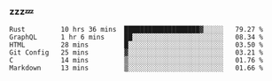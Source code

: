 ### zzz💤

<!--
**ArberSephirotheca/ArberSephirotheca** is a ✨ _special_ ✨ repository because its `README.md` (this file) appears on your GitHub profile.

Here are some ideas to get you started:

- 🌱 I’m currently learning Rust, Distributed System, and Database.
- 😄 Pronouns: He/Him
-->

<!--START_SECTION:waka-->

```text
Rust         10 hrs 36 mins  ███████████████████▓░░░░░   79.27 %
GraphQL      1 hr 6 mins     ██░░░░░░░░░░░░░░░░░░░░░░░   08.34 %
HTML         28 mins         █░░░░░░░░░░░░░░░░░░░░░░░░   03.50 %
Git Config   25 mins         ▓░░░░░░░░░░░░░░░░░░░░░░░░   03.21 %
C            14 mins         ▒░░░░░░░░░░░░░░░░░░░░░░░░   01.76 %
Markdown     13 mins         ▒░░░░░░░░░░░░░░░░░░░░░░░░   01.66 %
```

<!--END_SECTION:waka-->

